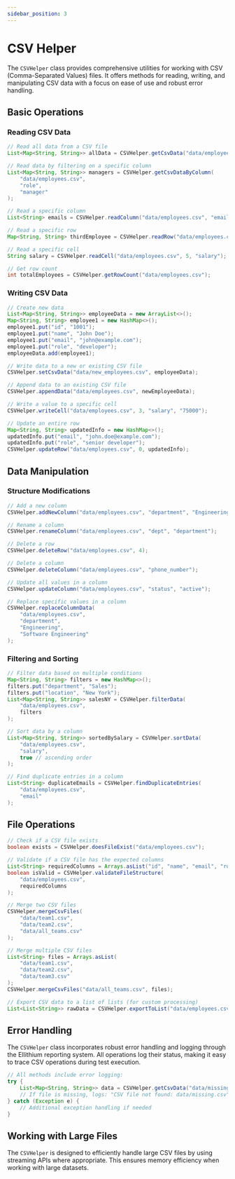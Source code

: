 ```yaml
---
sidebar_position: 3
---
```


# CSV Helper

The `CSVHelper` class provides comprehensive utilities for working with CSV (Comma-Separated Values) files. It offers methods for reading, writing, and manipulating CSV data with a focus on ease of use and robust error handling.

## Basic Operations

### Reading CSV Data

```java
// Read all data from a CSV file
List<Map<String, String>> allData = CSVHelper.getCsvData("data/employees.csv");

// Read data by filtering on a specific column
List<Map<String, String>> managers = CSVHelper.getCsvDataByColumn(
    "data/employees.csv", 
    "role", 
    "manager"
);

// Read a specific column
List<String> emails = CSVHelper.readColumn("data/employees.csv", "email");

// Read a specific row
Map<String, String> thirdEmployee = CSVHelper.readRow("data/employees.csv", 2);

// Read a specific cell
String salary = CSVHelper.readCell("data/employees.csv", 5, "salary");

// Get row count
int totalEmployees = CSVHelper.getRowCount("data/employees.csv");
```

### Writing CSV Data

```java
// Create new data
List<Map<String, String>> employeeData = new ArrayList<>();
Map<String, String> employee1 = new HashMap<>();
employee1.put("id", "1001");
employee1.put("name", "John Doe");
employee1.put("email", "john@example.com");
employee1.put("role", "developer");
employeeData.add(employee1);

// Write data to a new or existing CSV file
CSVHelper.setCsvData("data/new_employees.csv", employeeData);

// Append data to an existing CSV file
CSVHelper.appendData("data/employees.csv", newEmployeeData);

// Write a value to a specific cell
CSVHelper.writeCell("data/employees.csv", 3, "salary", "75000");

// Update an entire row
Map<String, String> updatedInfo = new HashMap<>();
updatedInfo.put("email", "john.doe@example.com");
updatedInfo.put("role", "senior developer");
CSVHelper.updateRow("data/employees.csv", 0, updatedInfo);
```

## Data Manipulation

### Structure Modifications

```java
// Add a new column
CSVHelper.addNewColumn("data/employees.csv", "department", "Engineering");

// Rename a column
CSVHelper.renameColumn("data/employees.csv", "dept", "department");

// Delete a row
CSVHelper.deleteRow("data/employees.csv", 4);

// Delete a column
CSVHelper.deleteColumn("data/employees.csv", "phone_number");

// Update all values in a column
CSVHelper.updateColumn("data/employees.csv", "status", "active");

// Replace specific values in a column
CSVHelper.replaceColumnData(
    "data/employees.csv", 
    "department", 
    "Engineering", 
    "Software Engineering"
);
```

### Filtering and Sorting

```java
// Filter data based on multiple conditions
Map<String, String> filters = new HashMap<>();
filters.put("department", "Sales");
filters.put("location", "New York");
List<Map<String, String>> salesNY = CSVHelper.filterData(
    "data/employees.csv", 
    filters
);

// Sort data by a column
List<Map<String, String>> sortedBySalary = CSVHelper.sortData(
    "data/employees.csv", 
    "salary", 
    true // ascending order
);

// Find duplicate entries in a column
List<String> duplicateEmails = CSVHelper.findDuplicateEntries(
    "data/employees.csv", 
    "email"
);
```

## File Operations

```java
// Check if a CSV file exists
boolean exists = CSVHelper.doesFileExist("data/employees.csv");

// Validate if a CSV file has the expected columns
List<String> requiredColumns = Arrays.asList("id", "name", "email", "role");
boolean isValid = CSVHelper.validateFileStructure(
    "data/employees.csv", 
    requiredColumns
);

// Merge two CSV files
CSVHelper.mergeCsvFiles(
    "data/team1.csv", 
    "data/team2.csv", 
    "data/all_teams.csv"
);

// Merge multiple CSV files
List<String> files = Arrays.asList(
    "data/team1.csv", 
    "data/team2.csv", 
    "data/team3.csv"
);
CSVHelper.mergeCsvFiles("data/all_teams.csv", files);

// Export CSV data to a list of lists (for custom processing)
List<List<String>> rawData = CSVHelper.exportToList("data/employees.csv");
```

## Error Handling

The `CSVHelper` class incorporates robust error handling and logging through the Ellithium reporting system. All operations log their status, making it easy to trace CSV operations during test execution.

```java
// All methods include error logging:
try {
    List<Map<String, String>> data = CSVHelper.getCsvData("data/missing.csv");
    // If file is missing, logs: "CSV file not found: data/missing.csv"
} catch (Exception e) {
    // Additional exception handling if needed
}
```

## Working with Large Files

The `CSVHelper` is designed to efficiently handle large CSV files by using streaming APIs where appropriate. This ensures memory efficiency when working with large datasets. 
